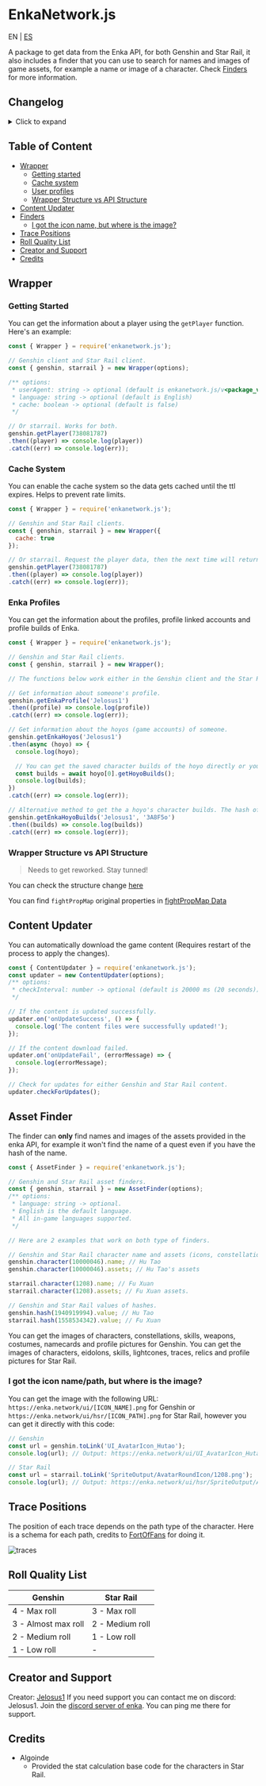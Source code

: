 # EnkaNetwork.js

EN | [ES](./README_ES.md)

A package to get data from the Enka API, for both Genshin and Star Rail, it also includes a finder that you can use to search for names and images of game assets, for example a name or image of a character. Check [Finders](#asset-finder) for more information.

## Changelog
<details>
	<summary>Click to expand</summary>

  - v2.10.3:
	  - Added Star Rail 3.0 version content.
	  - Optimized the performance a bit.
	  - Removed the `name` property of `player.characters[].traces[].baseSkill` (Star Rail) since it's now present on the `traces` object.
	  - Added skins for characters and the missing privacy setting properties in Star Rail.
  - v2.9.3:
	  - Happy new year! :)
	  - Added Genshin 5.3 version content.
  - v2.9.2:
    - Added Star Rail 2.7 version content.
  - v2.9.1:
    - Added Genshin 5.2 version content.
  - v2.9.0:
    - Added Star Rail 2.6 version content.
  - v2.8.9:
    - Added Genshin 5.1 version content.
  - v2.8.8:
    - Added latest excel for skill tree in Star Rail (seems I didn't in the last update).
	- Fixed the `theaterMode` property for the player that didn't attempt the theather.
  - v2.8.7:
	  - Added Star Rail 2.5 version content.
  - v2.8.6:
	  - Fixed the value for the theater mode difficulty.
	  - Corrected a typo in the properties `theaterModeIndex` and `theaterMode` (before was theat**h**erModeIndex and theat**h**erMode).
  - v2.8.5:
	  - Added Genshin 5.0 version content.
	- Added new fields to the `Player` class. (Note: The fetched users who didn't login after the update won't have any info on this fields):
		```
		# property: type | value if empty or null
		theaterAct: number | ""
		theaterModeIndex: number | ""
		theaterMode: string | ""
		theaterStars: number | 0
		publicConstellations: boolean | false
		maxFriendshipCount: number | 0

		abyss.stars: number | 0

		showcase.elementIndex: number | ""
		showcase.element: string | ""
		showcase.constellations: number | 0
		```
  - v2.8.3:
	  - Added Star Rail 2.4 version content.
  - v2.8.2:
	  - Added Genshin 4.8 version content.
  - v2.8.1:
	  - `pureFictionLastFinishedStage` and `pureFictionStarCount` were changed to `currentRotatingEndgameContentLastFinishedStage` and `currentRotatingEndgameContentScore` since it's not only pure fiction but all the rotative end game contents like MoC.
	  - Added Star Rail 2.3 version content.
  - v2.8.0:
	  - Error displaying non-character profile pictures fixed (Genshin).
	  - Added Genshin 4.7 version content.
  - v2.7.8:
	  - Added `booksCollected`, `relicsOwned`, `musicCollected`, `pureFictionLastFinishedStage` and `pureFictionStarCount` under **\<request\>.player.recordInfo**.
	  - Added Star Rail 2.2 version content.
  - v2.7.6:
	  - Added Genshin 4.6 version content.
  - v2.7.5:
	  - Added Star Rail 2.1 version content.
  - v2.7.4:
	  - Added character and weapon rarity.
	  - Updated a little the structure.
  - v2.7.3:
    - Added Genshin 4.5 version content.
  - v2.7.2:
    - Fixed the error when an artifact had no substats it would throw an error when trying to get substats roll quality (Genshin).
  - v2.7.1:
    - Added Star Rail 2.0 version content.
  - v2.7.0:
	  - Added Genshin 4.4 version content.
	  - Updated the regex for UID validation due to new UIDs (18XXXXXXXX). Thanks to yuko1101 for providing it!
	  - Added roll quality for artifact/relic substats for both Genshin and Star Rail.
  - v2.6.6:
	  - Added support for new CN UIDs (3XXXXXXXX).
	  - Added max level by ascension to characters in both Genshin and Star Rail.
  - v2.6.5:
	  - Fixed the issue of MoC and FH finished floors being incorrect.
	  - Added character element for Genshin Impact.
	  - Changed the way `fhLastFinishedFloor` works adding the last finished floors for jarilo vi and the xianzhou luofu. Check the breaking changes (BREAKING_CHANGES.md)
  - v2.6.3:
	  - Added Star Rail 1.6 version content.
  - v2.6.2:
	  - Forgot to include some properties in the hashes json of Genshin :)
  - v2.6.1:
	  - Added Genshin 4.3 version content.
  - v2.6.0:
	  - Added character stats calculation for Star Rail.
	  - Added Star Rail 1.5 version content.
  - v2.5.3:
	  - Added Genshin 4.2 version content.
  - v2.5.2:
	  - Fixed the icon paths of traces.
	  - Fixed a bug in player's profile pictures of Star Rail.
  - v2.5.1:
	  - Added Star Rail version 1.4 content.
	  - Updated the structure of record info to match the API.
  - v2.5.0 ([contains minor breaking changes](./BREAKING_CHANGES.md#from-v221-to-250)):
	  - Added fully support for Star Rail API.
	  - Implemented the new profile picture system for Genshin.
	  - Improved the optimization.
	  - Fixed some bugs.
  - v2.2.1:
	  - Added the 4.0 version content.
	  - Fixed when a player had an element-less traveler in the profile it would throw an error.
	  - Fixed incorrect assets display for the Traveler.
	  - Fixed some bugs.
  - v2.1.9:
	  - Added trailing slash at the end of Enka profile related endpoints to prevent redirections and improve rate limit stability.
  - v2.1.8:
	  - Quick fix of the problem when someone's profile's hoyo had builds of Honkai: Star Rail it would throw an error when trying to fetch them, the support for said hoyos will come very soon.
  - v2.1.7:
	  - Added the 3.8 version content.
  - v2.1.6:
	  - Added the 3.7 version content.
	  - Added a parser to parse the substat IDs of the artifacts: `Wrapper.parseSubstats()`.
  - v2.1.4:
	  - Removed the content file reload since it would increase significantly the time to request players data.
  - v2.1.3:
	  - Fixed when trying to use the `character()` method of **AssetFinder** class would throw an error if the character id was the one of a travelers and their depot skill id.
	  - Fixed when the content updater downloads the files without all the content leading to errors.
	  - Now it won't be necessary to restart the application when the new content files are downloaded to read the new information.
	  - If a cache file it's corrupted it will automatically delete it and add a new cache file with fresh data.
	  - You can now delete the cache folder with `CacheHandler.deleteCacheDirectory()`.
  - v2.1.2:
	  - Fixed when a player had the traveler in the showcase it would throw an error.
  - v2.1.1:
	  - Fixed wrong skills order display of characters.
	  - Added a costume finder to `AssetFinder`.
	  - Added the 3.5 content.
  - v2.1.0 ([Breaking changes](/BREAKING_CHANGES.md) from &lt;v2.0.2):
	  - Implemented the new profile routes and data.
	  - Changed profile structure, refer to the [new structure](/STRUCTURE.md).
	  - Updated the player structure to add the `owner` field.
	  - Fixed when you search for a weapon name it returns an empty string.
	  - Fixed errors and bugs.
  - v2.0.2:
	  - Fixed when a character's weapon doesn't have refinement throws an error.
  - v2.0.1:
	  - Changed the player request endpoint since `/u/<UID>/__data.json` is now deprecated and will stop existing in 2 days.
	  - Removed the `key` parameter from the **Wrapper** class since it's no longer needed.
	  - Added profile API route (in case it exists) in the player structure.
  - v2.0.0:
	  - Reworked the entire data structure and some package structure.
	  - Merged `AssetNameFinder` and `AssetImageFinder` into `AssetFinder`.
	  - Added an auto updater for the new genshin versions content.
	  - Added cache system (optional) to reduce the requests sent to Enka API.
	  - Fixed some bugs and errors.
	  - Added JSDoc.
  - v1.3.10: 
	  - Reduced file amount of the package.
  - v1.3.9:
	  - Added 3.3 version content + IT and TR Languages
  - v1.3.6
	  - Added 3.2 version content.
	  - Now you can access to asset names/images directly from characters, namecards, etc objects.
  - v1.3.0:
	  - Fixed Ayaka and Mona talents.
	  - Added missing proudSkillExtraLevelMap.
	  - Added support for custom User-Agent on requests.
	  - Added 3.1 version content.
  - v1.2.1:
	  - Improved data structure for better data management.
	  - Now empty values will return empty strings, arrays and objects depending on the value type instead of null.
	  - Fixed some bugs.
	  - Added profiles API support.
  - v1.1.1:
	  - Added 3.0 version content.
	  - Added gacha images for characters.
	  - Changed the url of enka CDN.
  - v1.0.1:
	  - Changed the request url to prevent getting unnecessary 301s.
</details>

## Table of Content
- [Wrapper](#wrapper)
  - [Getting started](#getting-started)
  - [Cache system](#cache-system)
  - [User profiles](#enka-profiles)
  - [Wrapper Structure vs API Structure](#wrapper-structure-vs-api-structure)
- [Content Updater](#content-updater)
- [Finders](#asset-finder)
  - [I got the icon name, but where is the image?](#i-got-the-icon-namepath-but-where-is-the-image)
- [Trace Positions](#trace-positions)
- [Roll Quality List](#roll-quality-list)
- [Creator and Support](#creator-and-support) 
- [Credits](#credits)

## Wrapper

### Getting Started
You can get the information about a player using the `getPlayer` function. Here's an example:
```js
const { Wrapper } = require('enkanetwork.js');

// Genshin client and Star Rail client.
const { genshin, starrail } = new Wrapper(options);

/** options:
 * userAgent: string -> optional (default is enkanetwork.js/v<package_version>)
 * language: string -> optional (default is English)
 * cache: boolean -> optional (default is false)
 */

// Or starrail. Works for both.
genshin.getPlayer(738081787)
.then((player) => console.log(player))
.catch((err) => console.log(err));
```

### Cache System
You can enable the cache system so the data gets cached until the ttl expires. Helps to prevent rate limits.
```js
const { Wrapper } = require('enkanetwork.js');

// Genshin and Star Rail clients.
const { genshin, starrail } = new Wrapper({
  cache: true
});

// Or starrail. Request the player data, then the next time will return the cached data until the ttl expires. 
genshin.getPlayer(738081787)
.then((player) => console.log(player))
.catch((err) => console.log(err));
```

### Enka Profiles
You can get the information about the profiles, profile linked accounts and profile builds of Enka.
```js
const { Wrapper } = require('enkanetwork.js');

// Genshin and Star Rail clients.
const { genshin, starrail } = new Wrapper();

// The functions below work either in the Genshin client and the Star Rail client.

// Get information about someone's profile.
genshin.getEnkaProfile('Jelosus1')
.then((profile) => console.log(profile))
.catch((err) => console.log(err));

// Get information about the hoyos (game accounts) of someone. 
genshin.getEnkaHoyos('Jelosus1')
.then(async (hoyo) => {
  console.log(hoyo);

  // You can get the saved character builds of the hoyo directly or you can use the method outside of this "then" callback.
  const builds = await hoyo[0].getHoyoBuilds();
  console.log(builds);
})
.catch((err) => console.log(err));

// Alternative method to get the a hoyo's character builds. The hash of the hoyo is required for this one.
genshin.getEnkaHoyoBuilds('Jelosus1', '3A8F5o')
.then((builds) => console.log(builds))
.catch((err) => console.log(err));
```

### Wrapper Structure vs API Structure

> Needs to get reworked. Stay tunned!

You can check the structure change [here](/STRUCTURE.md)

You can find `fightPropMap` original properties in [fightPropMap Data](https://api.enka.network/#/api?id=fightprop)

## Content Updater
You can automatically download the game content (Requires restart of the process to apply the changes).
```js
const { ContentUpdater } = require('enkanetwork.js');
const updater = new ContentUpdater(options);
/** options:
 * checkInterval: number -> optional (default is 20000 ms (20 seconds))
 */

// If the content is updated successfully.
updater.on('onUpdateSuccess', () => {
  console.log('The content files were successfully updated!');
});

// If the content download failed.
updater.on('onUpdateFail', (errorMessage) => {
  console.log(errorMessage);
});

// Check for updates for either Genshin and Star Rail content.
updater.checkForUpdates();
```

## Asset Finder

The finder can **only** find names and images of the assets provided in the enka API, for example it won't find the name of a quest even if you have the hash of the name.

```js
const { AssetFinder } = require('enkanetwork.js');

// Genshin and Star Rail asset finders.
const { genshin, starrail } = new AssetFinder(options);
/** options:
 * language: string -> optional. 
 * English is the default language.
 * All in-game languages supported.
 */

// Here are 2 examples that work on both type of finders.

// Genshin and Star Rail character name and assets (icons, constellation/eidolon images, etc).
genshin.character(10000046).name; // Hu Tao
genshin.character(10000046).assets; // Hu Tao's assets

starrail.character(1208).name; // Fu Xuan
starrail.character(1208).assets; // Fu Xuan assets.

// Genshin and Star Rail values of hashes.
genshin.hash(1940919994).value; // Hu Tao
starrail.hash(1558534342).value; // Fu Xuan
```

You can get the images of characters, constellations, skills, weapons, costumes, namecards and profile pictures for Genshin. You can get the images of characters, eidolons, skills, lightcones, traces, relics and profile pictures for Star Rail.

### I got the icon name/path, but where is the image?

You can get the image with the following URL: `https://enka.network/ui/[ICON_NAME].png` for Genshin or `https://enka.network/ui/hsr/[ICON_PATH].png` for Star Rail, however you can get it directly with this code:

```js
// Genshin
const url = genshin.toLink('UI_AvatarIcon_Hutao');
console.log(url); // Output: https://enka.network/ui/UI_AvatarIcon_Hutao.png

// Star Rail
const url = starrail.toLink('SpriteOutput/AvatarRoundIcon/1208.png');
console.log(url); // Output: https://enka.network/ui/hsr/SpriteOutput/AvatarRoundIcon/1208.png
```

## Trace Positions
The position of each trace depends on the path type of the character. Here is a schema for each path, credits to [FortOfFans](https://github.com/FortOfFans) for doing it.

![traces](./images/Traces.png)

## Roll Quality List

| Genshin | Star Rail |
|---------|-----------|
| 4 - Max roll | 3 - Max roll |
| 3 - Almost max roll | 2 - Medium roll |
| 2 - Medium roll | 1 - Low roll |
| 1 - Low roll | - |

## Creator and Support

Creator: [Jelosus1](https://github.com/Jelosus2/)
If you need support you can contact me on discord: Jelosus1.
Join the [discord server of enka](https://discord.gg/eUv6gcsjqe). You can ping me there for support.

## Credits

- Algoinde
	- Provided the stat calculation base code for the characters in Star Rail.